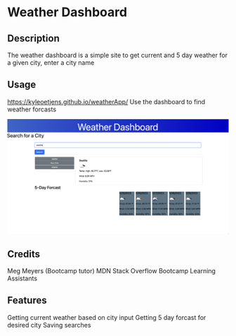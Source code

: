 # Weather Dashboard

## Description

The weather dashboard is a simple site to get current and 5 day weather for a given city, enter a city name

## Usage
https://kyleoetjens.github.io/weatherApp/
Use the dashboard to find weather forcasts

    
![alt text](./assets/weatherscreenshot.png)

## Credits

Meg Meyers (Bootcamp tutor)
MDN
Stack Overflow
Bootcamp Learning Assistants 

## Features

Getting current weather based on city input
Getting 5 day forcast for desired city
Saving searches
